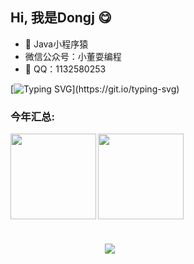 ## Hi, 我是Dongj 😋

- 🧑‍ Java小程序猿
-  微信公众号：小董耍编程
- 💬 QQ：1132580253

<!--   介绍 -->    
[![Typing SVG](https://readme-typing-svg.herokuapp.com?color=%2336BCF7&center=true&vCenter=true&width=600&lines=Hi+there+👋,+I+am+Dongjgg;+Welcome+to+My+Profile!;Over+2+years+of+programming+experience;Always+learning+new+things+;Machine+learning+enthusiast+;)](https://git.io/typing-svg)


### 今年汇总:
<img align="left" height="137px" src="https://github-readme-stats.vercel.app/api?username=Dongjgg&hide_title=true&hide_border=true&show_icons=true&include_all_commits=true&line_height=21&bg_color=0,EC6C6C,FFD479,FFFC79,73FA79&theme=graywhite&locale=cn"/>
<img align="" height="137px" src="https://github-readme-stats.vercel.app/api/top-langs/?username=Dongjgg&hide_title=true&hide_border=true&layout=compact&bg_color=0,73FA79,73FDFF,D783FF&theme=graywhite&locale=cn"/>

<img hspace="30%" vspace="5%"  src="https://count.getloli.com/get/@Dongjgg.github.readme"></img>
 
</p>

